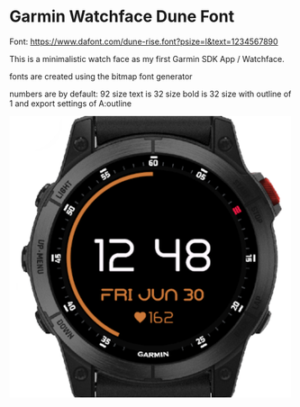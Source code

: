 # Garmin Watchface Dune Font

Font: https://www.dafont.com/dune-rise.font?psize=l&text=1234567890

This is a minimalistic watch face as my first Garmin SDK App / Watchface.


fonts are created using the bitmap font generator

numbers are by default: 92 size
text is 32 size
bold is 32 size with outline of 1 and export settings of A:outline 

![Screenshot](cover_image.png)